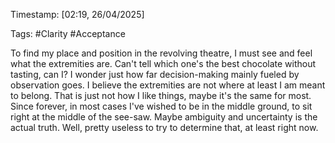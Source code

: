 Timestamp: [02:19, 26/04/2025]

Tags: #Clarity #Acceptance

To find my place and position in the revolving theatre, I must see and feel what the extremities are. Can't tell which one's the best chocolate without tasting, can I? I wonder just how far decision-making mainly fueled by observation goes. I believe the extremities are not where at least I am meant to belong. That is just not how I like things, maybe it's the same for most. Since forever, in most cases I've wished to be in the middle ground, to sit right at the middle of the see-saw. Maybe ambiguity and uncertainty is the actual truth. Well, pretty useless to try to determine that, at least right now.
